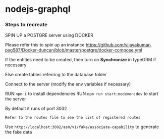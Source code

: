 # nodejs-graphql
### Steps to recreate
 SPIN UP a POSTGRE server using DOCKER
 
 Please refer this to spin up an instance
 <a>https://github.com/vijayakumar-psg587/Docker-duncan/blob/master/postgre/docker-compose.yml</a>
 
 If the entities need to be created, then turn on <b>Synchronize</b> in typeORM if necessary
 
 Else create tables referring to the database folder
 
 Connect to the server (modify the env variables if necessary)
 
 RUN `npm i` to install dependencies
 RUN `npm run start:nodemon:dev` to start the server
 
 By default it runs of port 3002
 
 `Refer to the routes file to see the list of registered routes`
 
 Use `http://localhost:3002/asm/v1/fake/associate-capability` to generate the fake data
 
